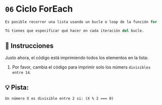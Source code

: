 # `06` Ciclo ForEach

```py
Es posible recorrer una lista usando un bucle o loop de la función for.

Tú tienes que especificar qué hacer en cada iteración del bucle.
```

## 📝 Instrucciones
Justo ahora, el código está imprimiendo todos los elementos en la lista:
 1. Por favor, cambia el código para imprimir solo los númers `divisibles entre 14`.

## 💡 Pista:

`Un número X es divisible entre 2 si: (X % 2 === 0)`